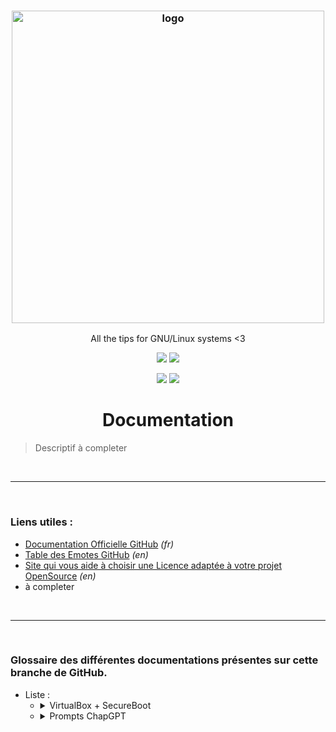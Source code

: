 <h3 align="center"><img src="https://repository-images.githubusercontent.com/627393902/fb1adb35-2ae6-4a04-aee5-7e9a3d59d09a" alt="logo" height="500px"></h3>
<p align="center">All the tips for GNU/Linux systems &lt;3</p>

<p align="center">
<a href="./LICENSE.md"><img src="https://img.shields.io/badge/License-CC--BY--4.0-informational.svg"></a>
<a href="./README.md"><img src="https://img.shields.io/badge/Documentation-GNU%2FLinux-informational.svg"></a>
</p>

<p align="center">
<a href="./LICENSE.md"><img src="https://img.shields.io/badge/License-CC--BY--4.0-informational.svg"></a>
<a href="./README.md"><img src="https://img.shields.io/badge/Documentation-GNU%2FLinux-informational.svg"></a>
</p>


# <h1 align="center">Documentation</h1>
<blockquote>Descriptif à completer
</blockquote>

<br>

---

<br>

### Liens utiles :
  - [Documentation Officielle GitHub](https://docs.github.com/fr/get-started)  _(fr)_
  - [Table des Emotes GitHub](https://github.com/ikatyang/emoji-cheat-sheet/blob/master/README.md) _(en)_
  - [Site qui vous aide à choisir une Licence adaptée à votre projet OpenSource](https://choosealicense.com/) _(en)_
  - à completer

<br>

---

<br>

### Glossaire des différentes documentations présentes sur cette branche de GitHub.

- Liste :  
  - <details>
    <summary>VirtualBox + SecureBoot</summary>
    <blockquote> Tutorial decrivant comment installer VirtualBox avec le SecureBoot activé.
    </blockquote>
  
    [Lien](https://github.com/Data-Spirit/Tutorials-and-Tips/blob/main/VirtualBox%2BSecureBoot/README.md)
    </details>

  - <details>
    <summary>Prompts ChapGPT</summary>
    <blockquote> A completer
    </blockquote>
  
    [Lien](a completer)
    </details>

